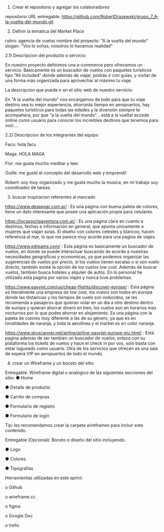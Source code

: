 1) Crear el repositorio y agregar los colaboradores

repositorio URL entregable: https://github.com/RobertDrazewski/grupo_7_A-la-vuelta-del-mundo.git

2) Definir la tematica del Market Place

rubro: agencia de vuelos
nombre del proyecto: "A la vuelta del mundo"
slogan: "Vos lo soñas, nosotros lo hacemos realidad"


2.1) Descripcion del producto o servicio:

En nuestro proyecto definimos una e-commerce pero ofrecemos un servicio.
Básicamente es un buscador de vuelos con paquetes turísticos tipo "All included" donde además de viajar, podrás ir con guías, y visitar de una forma más organizada para aprovechar al máximo tu viaje.

La descripcion que puede ir en el sitio web de nuestro servicio:

En "A la vuelta del mundo" nos encargamos de todo para que tu viaje destino sea tu mejor experiencia, ahorrarás tiempo en aeropuertos, hay paquetes turísticos para todas las edades y la diversión siempre te acompañara, por que "a la vuelta del mundo"... está a la vuelta! accede online como usuario para conocer los increíbles destinos que tenemos para vos!....

2.2) Descripcion de los integrantes del equipo

Facu: hola facu


Maga: HOLA MAGA


Flor: me gusta mucho meditar y leer.


Guille: me gustó el concepto del desarrollo web y emprendí!


Robert: soy muy organizado y me gusta mucho la musica, en mi trabajo soy coordinador de tareas. 



3) buscar inspiracion referentes al mercado

https://www.despegar.com.ar/ : Es una página con buena paleta de colores, tiene un dato interesante que posee una aplicación propia para celulares.

https://locasporlaaventura.com.ar/ : Es una página clara en cuanto a destinos, fechas e información en general, que apunta unicamente a mujeres que viajan solas. El diseño con colores celestes y blancos, hacen referencia al mar, lo que me parece muy acorde para una pagina de viajes.

https://www.edreams.com/ :  Esta página es basicamente un buscador de vuelos, en donde se puede interactuar buscando de acorde a nuestras necesidades geograficas y economicas, ya que podemos organizar las sugerencias de vuelos por precio, si  los vuelos tienen escalas o si son vuelo directo, también existe la opción de los vuelos low cost. Además de buscar vuelos, también busca hoteles y alquiler de autos. En lo personal he utilizado esta pagina por varios viajes y nunca tuve problemas.

https://www.easyjet.com/us/cheap-flights/discover-europe/ : Esta página es literalmente una empresa de low cost, los vuelos son todos en europa donde las distancias y los tiempos de vuelo son reducidos, se les recomienda a pasajeros que quieran volar en un dia a otro destino dentro de europa y quieran ahorrar dinero en tren, los vuelos son en horarios mas nocturnos por lo que podes ahorrar en alojamiento. Es una página con la paleta de colores muy diferente a las de su género, ya que es en tonalidades de naranja, y toda la aerolínea y el market es en color naranja.

https://www.skyscanner.net/airline/airline-easyjet-europe-eju.html/ : Está pagina ademas de ser tambien un buscador de vuelos, enlaza con su plataforma los tickets de vuelos y hace el check in por vos, solo basta con estar logueado como usuario. Otra de los servicios que ofrecen es una sala de espera VIP en aeropuertos de todo el mundo.


4) crear un Wireframe y un boceto del sitio

Entregable: Wireframe digital o analógico de las siguientes secciones del sitio:
● Home

● Detalle de producto

● Carrito de compras

● Formulario de registro

● Formulario de login

Tip: les recomendamos crear la carpeta wireframes para incluir este contenido.

Entregable (Opcional): Boceto o diseño del sitio incluyendo.

● Logo 

● Colores

● Tipografías


Herramientas utilizadas en este sprint: 

o	Github 

o	wireframe.cc

o	figma

o	Google Doc

o	trello
